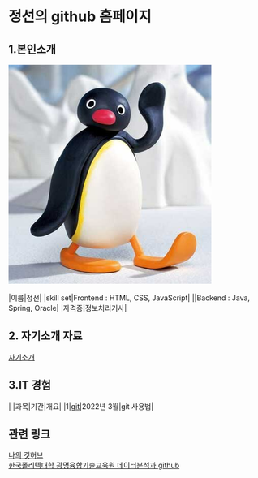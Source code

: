 # 정선의 github 홈페이지


## 1.본인소개

<img src="ㅎㅇ.jpg"/><br>

|이름|정선|
|skill set|Frontend : HTML, CSS, JavaScript|
||Backend : Java, Spring, Oracle|
|자격증|정보처리기사|


## 2. 자기소개 자료

[ 자기소개](/자기소개.pdf)<br>


## 3.IT 경험

| |과목|기간|개요|
|1|[git](https://sunnny10.github.io/subject/)|2022년 3월|git 사용법|



## 관련 링크

[나의 깃허브](https://github.com/sunnny10)<br>
[한국폴리텍대학 광명융합기술교육원 데이터분석과 github](https://koposoftware.github.io/2022/)
